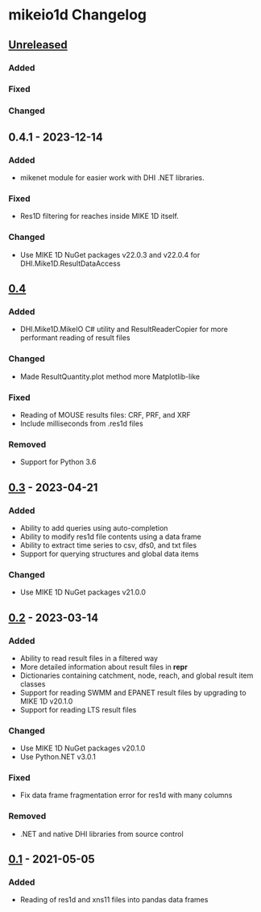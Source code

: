 # mikeio1d Changelog

## [Unreleased]

### Added

### Fixed

### Changed

## 0.4.1 - 2023-12-14

### Added

- mikenet module for easier work with DHI .NET libraries.

### Fixed

- Res1D filtering for reaches inside MIKE 1D itself.

### Changed

- Use MIKE 1D NuGet packages v22.0.3 and v22.0.4 for DHI.Mike1D.ResultDataAccess

## [0.4]

### Added

- DHI.Mike1D.MikeIO C# utility and ResultReaderCopier for more performant reading of result files

### Changed

- Made ResultQuantity.plot method more Matplotlib-like

### Fixed

- Reading of MOUSE results files: CRF, PRF, and XRF
- Include milliseconds from .res1d files

### Removed

- Support for Python 3.6

## [0.3] - 2023-04-21

### Added

- Ability to add queries using auto-completion
- Ability to modify res1d file contents using a data frame
- Ability to extract time series to csv, dfs0, and txt files
- Support for querying structures and global data items

### Changed

- Use MIKE 1D NuGet packages v21.0.0

## [0.2] - 2023-03-14

### Added

- Ability to read result files in a filtered way
- More detailed information about result files in __repr__
- Dictionaries containing catchment, node, reach, and global result item classes
- Support for reading SWMM and EPANET result files by upgrading to MIKE 1D v20.1.0
- Support for reading LTS result files

### Changed

- Use MIKE 1D NuGet packages v20.1.0
- Use Python.NET v3.0.1

### Fixed

- Fix data frame fragmentation error for res1d with many columns

### Removed

- .NET and native DHI libraries from source control

## [0.1] - 2021-05-05

### Added

- Reading of res1d and xns11 files into pandas data frames


[unreleased]: https://github.com/DHI/mikeio1d/compare/v0.4...HEAD
[0.4]: https://github.com/DHI/mikeio1d/releases/tag/v0.4
[0.3]: https://github.com/DHI/mikeio1d/releases/tag/v0.3
[0.2]: https://github.com/DHI/mikeio1d/releases/tag/v0.2
[0.1]: https://github.com/DHI/mikeio1d/releases/tag/v0.1
